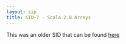 ```yaml
---
layout: sip
title: SID-7 - Scala 2.8 Arrays
---
```


This was an older SID that can be found [here](http://www.scala-lang.org/sid/7)
